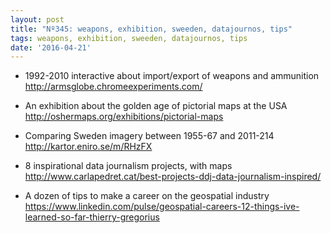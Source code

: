 ```yaml
---
layout: post
title: "Nº345: weapons, exhibition, sweeden, datajournos, tips"
tags: weapons, exhibition, sweeden, datajournos, tips
date: '2016-04-21'
---
```


* 1992-2010 interactive about import/export of weapons and ammunition
  http://armsglobe.chromeexperiments.com/

* An exhibition about the golden age of pictorial maps at the USA
  http://oshermaps.org/exhibitions/pictorial-maps

* Comparing Sweden imagery between 1955-67 and 2011-214
  http://kartor.eniro.se/m/RHzFX

* 8 inspirational data journalism projects, with maps
  http://www.carlapedret.cat/best-projects-ddj-data-journalism-inspired/

* A dozen of tips to make a career on the geospatial industry
  https://www.linkedin.com/pulse/geospatial-careers-12-things-ive-learned-so-far-thierry-gregorius
